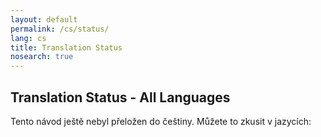 ```yaml
---
layout: default
permalink: /cs/status/
lang: cs
title: Translation Status
nosearch: true
---
```


## Translation Status - All Languages

Tento návod ještě nebyl přeložen do češtiny. Můžete to zkusit v jazycích: 

